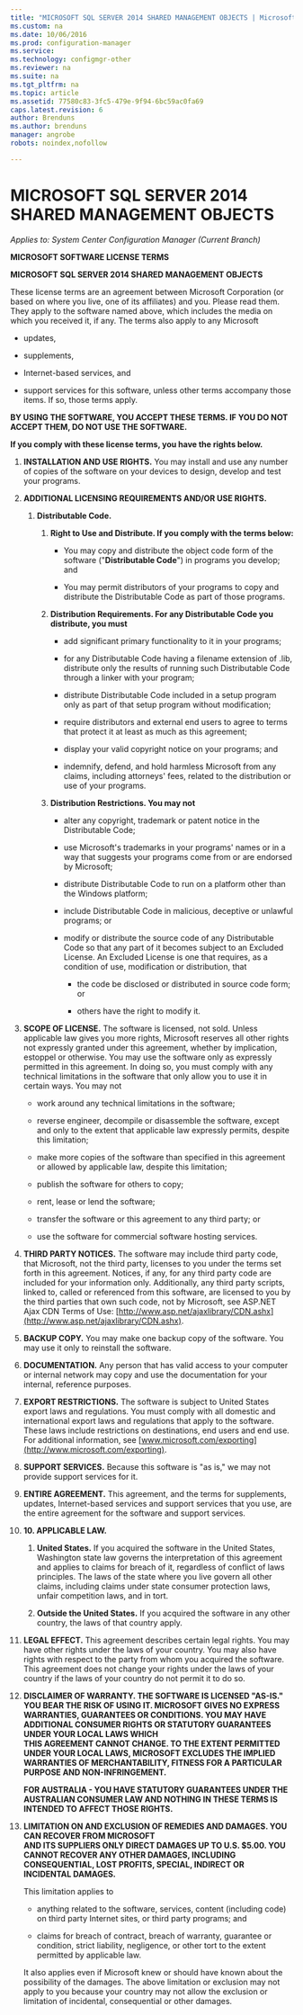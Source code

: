 ```yaml
---
title: "MICROSOFT SQL SERVER 2014 SHARED MANAGEMENT OBJECTS | Microsoft Docs"
ms.custom: na
ms.date: 10/06/2016
ms.prod: configuration-manager
ms.service:
ms.technology: configmgr-other
ms.reviewer: na
ms.suite: na
ms.tgt_pltfrm: na
ms.topic: article
ms.assetid: 77580c83-3fc5-479e-9f94-6bc59ac0fa69
caps.latest.revision: 6
author: Brendunsms.author: brendunsmanager: angrobe
robots: noindex,nofollow

---
```

# MICROSOFT SQL SERVER 2014 SHARED MANAGEMENT OBJECTS*Applies to: System Center Configuration Manager (Current Branch)*
**MICROSOFT SOFTWARE LICENSE TERMS**  

 **MICROSOFT SQL SERVER 2014 SHARED MANAGEMENT OBJECTS**  

 These license terms are an agreement between Microsoft Corporation (or based on where you live, one of its affiliates) and you. Please read them. They apply to the software named above, which includes the media on which you received it, if any. The terms also apply to any Microsoft  

-   updates,  

-   supplements,  

-   Internet-based services, and  

-   support services for this software, unless other terms accompany those items. If so, those terms apply.  

**BY USING THE SOFTWARE, YOU ACCEPT THESE TERMS. IF YOU DO NOT ACCEPT THEM, DO NOT USE THE SOFTWARE.**  

 **If you comply with these license terms, you have the rights below.**  

1.  **INSTALLATION AND USE RIGHTS.** You may install and use any number of copies of the software on your devices to design, develop and test your programs.  

2.  **ADDITIONAL LICENSING REQUIREMENTS AND/OR USE RIGHTS.**  

    1.  **Distributable Code.**  

        1.  **Right to Use and Distribute. If you comply with the terms below:**  

            -   You may copy and distribute the object code form of the software ("**Distributable Code**") in programs you develop; and  

            -   You may permit distributors of your programs to copy and distribute the Distributable Code as part of those programs.  

        2.  **Distribution Requirements. For any Distributable Code you distribute, you must**  

            -   add significant primary functionality to it in your programs;  

            -   for any Distributable Code having a filename extension of .lib, distribute only the results of running such Distributable Code through a linker with your program;  

            -   distribute Distributable Code included in a setup program only as part of that setup program without modification;  

            -   require distributors and external end users to agree to terms that protect it at least as much as this agreement;  

            -   display your valid copyright notice on your programs; and  

            -   indemnify, defend, and hold harmless Microsoft from any claims, including attorneys' fees, related to the distribution or use of your programs.  

        3.  **Distribution Restrictions. You may not**  

            -   alter any copyright, trademark or patent notice in the Distributable Code;  

            -   use Microsoft's trademarks in your programs' names or in a way that suggests your programs come from or are endorsed by Microsoft;  

            -   distribute Distributable Code to run on a platform other than the Windows platform;  

            -   include Distributable Code in malicious, deceptive or unlawful programs; or  

            -   modify or distribute the source code of any Distributable Code so that any part of it becomes subject to an Excluded License. An Excluded License is one that requires, as a condition of use, modification or distribution, that  

                -   the code be disclosed or distributed in source code form; or  

                -   others have the right to modify it.  

3.  **SCOPE OF LICENSE.** The software is licensed, not sold. Unless applicable law gives you more rights, Microsoft reserves all other rights not expressly granted under this agreement, whether by implication, estoppel or otherwise. You may use the software only as expressly permitted in this agreement. In doing so, you must comply with any technical limitations in the software that only allow you to use it in certain ways. You may not  

    -   work around any technical limitations in the software;  

    -   reverse engineer, decompile or disassemble the software, except and only to the extent that applicable law expressly permits, despite this limitation;  

    -   make more copies of the software than specified in this agreement or allowed by applicable law, despite this limitation;  

    -   publish the software for others to copy;  

    -   rent, lease or lend the software;  

    -   transfer the software or this agreement to any third party; or  

    -   use the software for commercial software hosting services.  

4.  **THIRD PARTY NOTICES.** The software may include third party code, that Microsoft, not the third party, licenses to you under the terms set forth in this agreement. Notices, if any, for any third party code are included for your information only. Additionally, any third party scripts, linked to, called or referenced from this software, are licensed to you by the third parties that own such code, not by Microsoft, see ASP.NET Ajax CDN Terms of Use: [http://www.asp.net/ajaxlibrary/CDN.ashx](http://www.asp.net/ajaxlibrary/CDN.ashx).  

5.  **BACKUP COPY.** You may make one backup copy of the software. You may use it only to reinstall the software.  

6.  **DOCUMENTATION.** Any person that has valid access to your computer or internal network may copy and use the documentation for your internal, reference purposes.  

7.  **EXPORT RESTRICTIONS.** The software is subject to United States export laws and regulations. You must comply with all domestic and international export laws and regulations that apply to the software. These laws include restrictions on destinations, end users and end use. For additional information, see [www.microsoft.com/exporting](http://www.microsoft.com/exporting).  

8.  **SUPPORT SERVICES.** Because this software is "as is," we may not provide support services for it.  

9. **ENTIRE AGREEMENT.** This agreement, and the terms for supplements, updates, Internet-based services and support services that you use, are the entire agreement for the software and support services.  

10. **10.   APPLICABLE LAW.**  

    1.  **United States.** If you acquired the software in the United States, Washington state law governs the interpretation of this agreement and applies to claims for breach of it, regardless of conflict of laws principles. The laws of the state where you live govern all other claims, including claims under state consumer protection laws, unfair competition laws, and in tort.  

    2.  **Outside the United States.** If you acquired the software in any other country, the laws of that country apply.  

11. **LEGAL EFFECT.** This agreement describes certain legal rights. You may have other rights under the laws of your country. You may also have rights with respect to the party from whom you acquired the software. This agreement does not change your rights under the laws of your country if the laws of your country do not permit it to do so.  

12. **DISCLAIMER OF WARRANTY. THE SOFTWARE IS LICENSED "AS-IS." YOU BEAR THE RISK OF USING IT. MICROSOFT GIVES NO EXPRESS WARRANTIES, GUARANTEES OR CONDITIONS. YOU MAY HAVE**   
    **ADDITIONAL CONSUMER RIGHTS OR STATUTORY GUARANTEES UNDER YOUR LOCAL LAWS WHICH**   
    **THIS AGREEMENT CANNOT CHANGE. TO THE EXTENT PERMITTED UNDER YOUR LOCAL LAWS, MICROSOFT EXCLUDES THE IMPLIED WARRANTIES OF MERCHANTABILITY, FITNESS FOR A PARTICULAR PURPOSE AND NON-INFRINGEMENT.**  

     **FOR AUSTRALIA - YOU HAVE STATUTORY GUARANTEES UNDER THE AUSTRALIAN CONSUMER LAW AND NOTHING IN THESE TERMS IS INTENDED TO AFFECT THOSE RIGHTS.**  

13. **LIMITATION ON AND EXCLUSION OF REMEDIES AND DAMAGES. YOU CAN RECOVER FROM MICROSOFT**   
    **AND ITS SUPPLIERS ONLY DIRECT DAMAGES UP TO U.S. $5.00. YOU CANNOT RECOVER ANY OTHER DAMAGES, INCLUDING CONSEQUENTIAL, LOST PROFITS, SPECIAL, INDIRECT OR INCIDENTAL DAMAGES.**  

     This limitation applies to  

    -   anything related to the software, services, content (including code) on third party Internet sites, or third party programs; and  

    -   claims for breach of contract, breach of warranty, guarantee or condition, strict liability, negligence, or other tort to the extent permitted by applicable law.  

    It also applies even if Microsoft knew or should have known about the possibility of the damages. The above limitation or exclusion may not apply to you because your country may not allow the exclusion or limitation of incidental, consequential or other damages.
